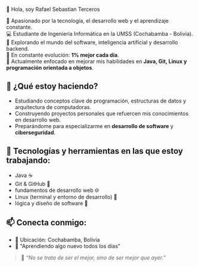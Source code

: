 👋 Hola, soy Rafael Sebastian Terceros

🎯 Apasionado por la tecnología, el desarrollo web y el aprendizaje constante.  
💻 Estudiante de Ingeniería Informática en la UMSS (Cochabamba - Bolivia).  
🚀 Explorando el mundo del software, inteligencia artificial y desarrollo backend.  
🧠 En constante evolución: **1% mejor cada día**.  
📍 Actualmente enfocado en mejorar mis habilidades en **Java, Git, Linux y programación orientada a objetos**.

## 💼 ¿Qué estoy haciendo?
- Estudiando conceptos clave de programación, estructuras de datos y arquitectura de computadoras.
- Construyendo proyectos personales que refuercen mis conocimientos en desarrollo web.
- Preparándome para especializarme en **desarrollo de software** y **ciberseguridad**.

## 🧰 Tecnologías y herramientas en las que estoy trabajando:
- Java ☕
- Git & GitHub 🔧
- fundamentos de desarrollo web 🌐
- Linux (terminal y entorno de desarrollo) 🐧
- lógica y diseño de software 📐

## 📫 Conecta conmigo:
- 📍 Ubicación: Cochabamba, Bolivia
- 🌱 "Aprendiendo algo nuevo todos los días"

> 💪 *“No se trata de ser el mejor, sino de ser mejor que ayer.”*

